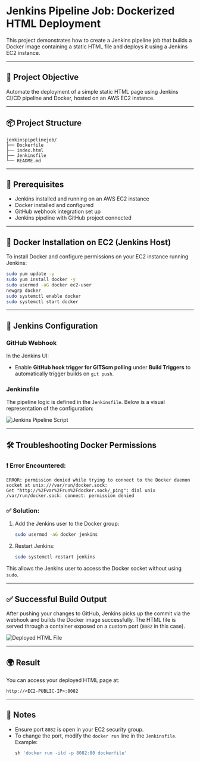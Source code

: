 
# Jenkins Pipeline Job: Dockerized HTML Deployment

This project demonstrates how to create a Jenkins pipeline job that builds a Docker image containing a static HTML file and deploys it using a Jenkins EC2 instance.

---

## 🔧 Project Objective

Automate the deployment of a simple static HTML page using Jenkins CI/CD pipeline and Docker, hosted on an AWS EC2 instance.

---

## 📦 Project Structure

```
jenkinspipelinejob/
├── Dockerfile
├── index.html
├── Jenkinsfile
└── README.md
```

---

## 🚀 Prerequisites

- Jenkins installed and running on an AWS EC2 instance
- Docker installed and configured
- GitHub webhook integration set up
- Jenkins pipeline with GitHub project connected

---

## 🐳 Docker Installation on EC2 (Jenkins Host)

To install Docker and configure permissions on your EC2 instance running Jenkins:

```bash
sudo yum update -y
sudo yum install docker -y
sudo usermod -aG docker ec2-user
newgrp docker
sudo systemctl enable docker
sudo systemctl start docker
```

---

## 🔧 Jenkins Configuration

### GitHub Webhook
In the Jenkins UI:
- Enable **GitHub hook trigger for GITScm polling** under **Build Triggers** to automatically trigger builds on `git push`.

### Jenkinsfile

The pipeline logic is defined in the `Jenkinsfile`. Below is a visual representation of the configuration:

![Jenkins Pipeline Script](./images/jenkinspipelinescript.png)

---

## 🛠️ Troubleshooting Docker Permissions

### ❗ Error Encountered:

```
ERROR: permission denied while trying to connect to the Docker daemon socket at unix:///var/run/docker.sock: 
Get "http://%2Fvar%2Frun%2Fdocker.sock/_ping": dial unix /var/run/docker.sock: connect: permission denied
```

### ✅ Solution:

1. Add the Jenkins user to the Docker group:
    ```bash
    sudo usermod -aG docker jenkins
    ```

2. Restart Jenkins:
    ```bash
    sudo systemctl restart jenkins
    ```

This allows the Jenkins user to access the Docker socket without using `sudo`.

---

## ✅ Successful Build Output

After pushing your changes to GitHub, Jenkins picks up the commit via the webhook and builds the Docker image successfully. The HTML file is served through a container exposed on a custom port (`8082` in this case).

![Deployed HTML File](./images/htmlfile.png)

---

## 🌍 Result

You can access your deployed HTML page at:

```
http://<EC2-PUBLIC-IP>:8082
```

---

## 📌 Notes

- Ensure port `8082` is open in your EC2 security group.
- To change the port, modify the `docker run` line in the `Jenkinsfile`. Example:
    ```groovy
    sh 'docker run -itd -p 8082:80 dockerfile'
    ```



